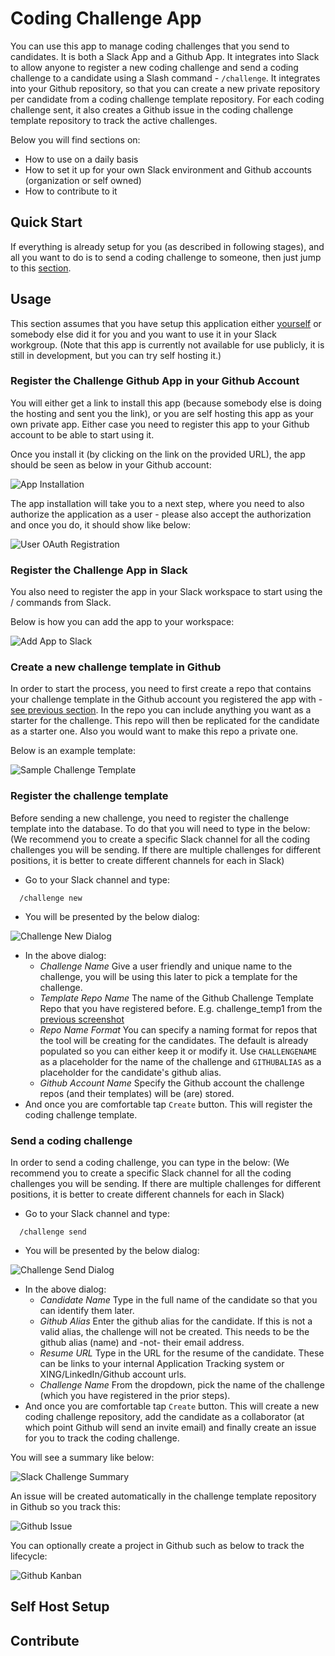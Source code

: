 # Coding Challenge App

You can use this app to manage coding challenges that you send to candidates. It is both a Slack App and a Github App. It integrates into Slack to allow anyone to register a new coding challenge and send a coding challenge to a candidate using a Slash command - `/challenge`. It integrates into your Github repository, so that you can create a new private repository per candidate from a coding challenge template repository. For each coding challenge sent, it also creates a Github issue in the coding challenge template repository to track the active challenges.

Below you will find sections on:

* How to use on a daily basis 
* How to set it up for your own Slack environment and Github accounts (organization or self owned)
* How to contribute to it

## Quick Start
If everything is already setup for you (as described in following stages), and all you want to do is to send a coding challenge to someone, then just jump to this [section](Send-a-coding-challenge).

## Usage
This section assumes that you have setup this application either [yourself](#Self-Host-Setup) or somebody else did it for you and you want to use it in your Slack workgroup. (Note that this app is currently not available for use publicly, it is still in development, but you can try self hosting it.)

### Register the Challenge Github App in your Github Account
You will either get a link to install this app (because somebody else is doing the hosting and sent you the link), or you are self hosting this app as your own private app. Either case you need to register this app to your Github account to be able to start using it.

Once you install it (by clicking on the link on the provided URL), the app should be seen as below in your Github account:

![App Installation](docs/github-add-app.png)

The app installation will take you to a next step, where you need to also authorize the application as a user - please also accept the authorization and once you do, it should show like below:

![User OAuth Registration](docs/github-user-oauth.png)

### Register the Challenge App in Slack
You also need to register the app in your Slack workspace to start using the / commands from Slack.

Below is how you can add the app to your workspace:

![Add App to Slack](docs/slack-add-app.png)

### Create a new challenge template in Github
In order to start the process, you need to first create a repo that contains your challenge template in the Github account you registered the app with - [see previous section](#Register-the-Challenge-Github-App-in-your-Github-Account). In the repo you can include anything you want as a starter for the challenge. This repo will then be replicated for the candidate as a starter one. Also you would want to make this repo a private one.

Below is an example template:

![Sample Challenge Template](docs/cc-sample-template.png)

### Register the challenge template
Before sending a new challenge, you need to register the challenge template into the database. To do that you will need to type in the below: (We recommend you to create a specific Slack channel for all the coding challenges you will be sending. If there are multiple challenges for different positions, it is better to create different channels for each in Slack)

* Go to your Slack channel and type:

```
  /challenge new
```

* You will be presented by the below dialog:

![Challenge New Dialog](docs/slack-new-challenge.png)

* In the above dialog:
  * *Challenge Name* Give a user friendly and unique name to the challenge, you will be using this later to pick a template for the challenge.
  * *Template Repo Name* The name of the Github Challenge Template Repo that you have registered before. E.g. challenge_temp1 from the [previous screenshot](Create-a-new-challenge-template-in-Github)
  * *Repo Name Format* You can specify a naming format for repos that the tool will be creating for the candidates. The default is already populated so you can either keep it or modify it. Use `CHALLENGENAME` as a placeholder for the name of the challenge and `GITHUBALIAS` as a placeholder for the candidate's github alias.
  * *Github Account Name* Specify the Github account the challenge repos (and their templates) will be (are) stored.  
* And once you are comfortable tap `Create` button. This will register the coding challenge template.

### Send a coding challenge
In order to send a coding challenge, you can type in the below: (We recommend you to create a specific Slack channel for all the coding challenges you will be sending. If there are multiple challenges for different positions, it is better to create different channels for each in Slack)

* Go to your Slack channel and type:

```
  /challenge send
```

* You will be presented by the below dialog:

![Challenge Send Dialog](docs/slack-challenge-send-dialog.png)

* In the above dialog:
  * *Candidate Name* Type in the full name of the candidate so that you can identify them later.
  * *Github Alias* Enter the github alias for the candidate. If this is not a valid alias, the challenge will not be created. This needs to be the github alias (name) and -not- their email address.
  * *Resume URL* Type in the URL for the resume of the candidate. These can be links to your internal Application Tracking system or XING/LinkedIn/Github account urls. 
  * *Challenge Name* From the dropdown, pick the name of the challenge (which you have registered in the prior steps).
* And once you are comfortable tap `Create` button. This will create a new coding challenge repository, add the candidate as a collaborator (at which point Github will send an invite email) and finally create an issue for you to track the coding challenge.

You will see a summary like below:

![Slack Challenge Summary](docs/slack-challenge-sent.png)

An issue will be created automatically in the challenge template repository in Github so you track this:

![Github Issue](docs/github-issue.png)

You can optionally create a project in Github such as below to track the lifecycle:

![Github Kanban](docs/cc-kanban.png)

## Self Host Setup


## Contribute

